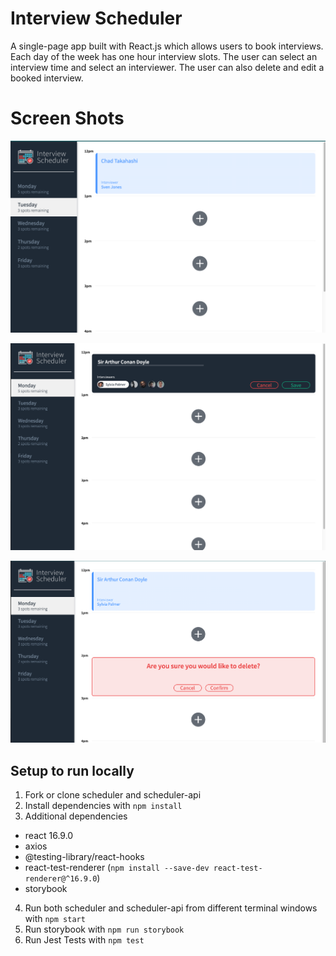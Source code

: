 # **Interview Scheduler**

A single-page app built with React.js which allows users to book interviews. Each day of the week has one hour interview slots. The user can select an interview time and select an interviewer. The user can also delete and edit a booked interview.

# Screen Shots

!["Booked appointment"](https://github.com/Datazyme/scheduler/blob/master/screenShots/Booked%20Appointment.png)

!["Booking appointment"](https://github.com/Datazyme/scheduler/blob/master/screenShots/Booking%20Appointment.png)

!["Deleting appointment"](https://github.com/Datazyme/scheduler/blob/master/screenShots/Delete%20Appointment.png)

## Setup to run locally

1. Fork or clone scheduler and scheduler-api
2. Install dependencies with `npm install`
3. Additional dependencies

- react 16.9.0
- axios
- @testing-library/react-hooks
- react-test-renderer (`npm install --save-dev react-test-renderer@^16.9.0`)
- storybook

4. Run both scheduler and scheduler-api from different terminal windows with `npm start`
5. Run storybook with `npm run storybook`
6. Run Jest Tests with `npm test`

